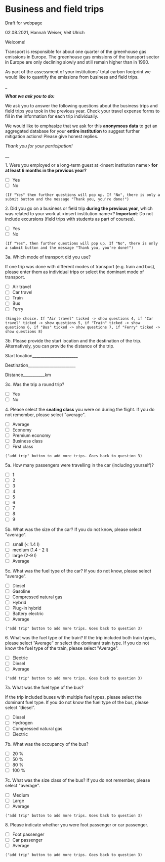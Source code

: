 # Business and field trips

Draft for webpage

02.08.2021, Hannah Weiser, Veit Ulrich

Welcome!

Transport is responsible for about one quarter of the greenhouse gas emissions in Europe. The greenhouse gas emissions of the transport sector in Europe are only declining slowly and still remain higher than in 1990.

As part of the assessment of your institutions' total carbon footprint we would like to quantify the emissions from business and field trips.

\_

**_What we ask you to do:_**

We ask you to answer the following questions about the business trips and field trips you took in the previous year. Check your travel expense forms to fill in the information for each trip individually.

We would like to emphasize that we ask for this **anonymous data** to get an aggregated database for your **entire institution** to suggest further mitigation actions! Please give honest replies.

_Thank you for your participation!_

\_\_

1\. Were you employed or a long-term guest at \<insert institution name> **for at least 6 months in the previous year?**

* [ ] Yes
* [ ] No

`(If "Yes" then further questions will pop up. If "No", there is only a submit button and the message "Thank you, you're done!")`

2\. Did you go on a business or field trip **during the previous year**, which was related to your work at \<insert institution name>? **Important**: Do not include excursions (field trips with students as part of courses). 

* [ ] Yes
* [ ] No

`(If "Yes", then further questions will pop up. If "No", there is only a submit button and the message "Thank you, you're done!")`

3a. Which mode of transport did you use?

If one trip was done with different modes of transport (e.g. train and bus), please enter them as individual trips or select the dominant mode of transport.

* [ ] Air travel
* [ ] Car travel
* [ ] Train
* [ ] Bus
* [ ] Ferry

`(Single choice. If "Air travel" ticked -> show questions 4, if "Car travel" ticked -> show questions 5, if "Train" ticked -> show questions 6, if "Bus" ticked -> show questions 7, if "Ferry" ticked -> show questions 8)`

3b. Please provide the start location and the destination of the trip. Alternatively, you can provide the distance of the trip.

Start location\_\_\_\_\_\_\_\_\_\_\_\_\_\_\_\_\_\_\_\_\_\_\_

Destination\_\_\_\_\_\_\_\_\_\_\_\_\_\_\_\_\_\_\_\_\_\_\_\_

Distance\_\_\_\_\_\_\_\_\_\_\_km

3c. Was the trip a round trip?

* [ ] Yes
* [ ] No

4\. Please select the **seating class** you were on during the flight. If you do not remember, please select "average".

* [ ] Average
* [ ] Economy
* [ ] Premium economy
* [ ] Business class
* [ ] First class

`("add trip" button to add more trips. Goes back to question 3)`

5a. How many passengers were travelling in the car (including yourself)?

* [ ] 1
* [ ] 2
* [ ] 3
* [ ] 4
* [ ] 5
* [ ] 6
* [ ] 7
* [ ] 8
* [ ] 9

5b. What was the size of the car? If you do not know, please select "average".

* [ ] small (\< 1.4 l)
* [ ] medium (1.4 - 2 l)
* [ ] large (2-9 l)
* [ ] Average

5c. What was the fuel type of the car? If you do not know, please select "average".

* [ ] Diesel
* [ ] Gasoline
* [ ] Compressed natural gas
* [ ] Hybrid
* [ ] Plug-in hybrid
* [ ] Battery electric
* [ ] Average

`("add trip" button to add more trips. Goes back to question 3)`

6\. What was the fuel type of the train? If the trip included both train types, please select “Average” or select the dominant train type. If you do not know the fuel type of the train, please select "Average".

* [ ] Electric
* [ ] Diesel
* [ ] Average

`("add trip" button to add more trips. Goes back to question 3)`

7a. What was the fuel type of the bus?

If the trip included buses with multiple fuel types, please select the dominant fuel type. If you do not know the fuel type of the bus, please select “diesel”.

* [ ] Diesel
* [ ] Hydrogen
* [ ] Compressed natural gas
* [ ] Electric

7b. What was the occupancy of the bus?

* [ ] 20 %
* [ ] 50 %
* [ ] 80 %
* [ ] 100 %

7c. What was the size class of the bus? If you do not remember, please select "average".

* [ ] Medium
* [ ] Large
* [ ] Average

`("add trip" button to add more trips. Goes back to question 3)`

8\. Please indicate whether you were foot passenger or car passenger.

* [ ] Foot passenger
* [ ] Car passenger
* [ ] Average

`("add trip" button to add more trips. Goes back to question 3)`
